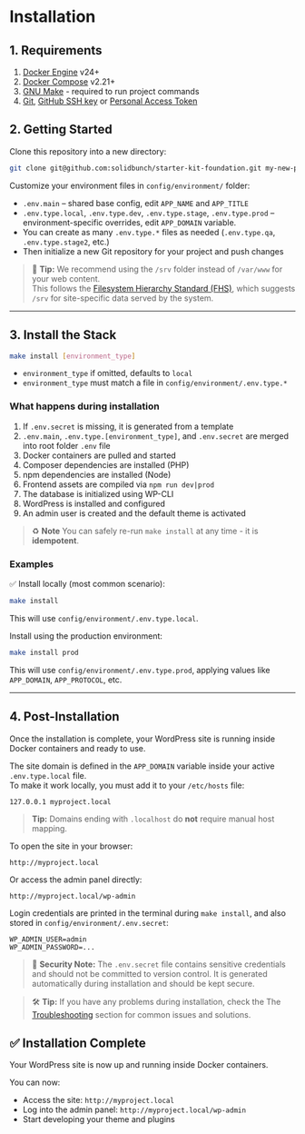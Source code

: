 # Installation

## 1. Requirements

1. [Docker Engine](https://docs.docker.com/engine/install/) v24+
2. [Docker Compose](https://docs.docker.com/compose/install/) v2.21+
3. [GNU Make](https://www.gnu.org/software/make/) - required to run project commands
3. [Git](https://git-scm.com/downloads), [GitHub SSH key](https://docs.github.com/en/authentication/connecting-to-github-with-ssh) or [Personal Access Token](https://docs.github.com/en/authentication/keeping-your-account-and-data-secure/managing-your-personal-access-tokens)

## 2. Getting Started

Clone this repository into a new directory:

```bash
git clone git@github.com:solidbunch/starter-kit-foundation.git my-new-project-folder
```

Customize your environment files in `config/environment/` folder:

- `.env.main` – shared base config, edit `APP_NAME` and `APP_TITLE`
- `.env.type.local`, `.env.type.dev`, `.env.type.stage`, `.env.type.prod` – environment-specific overrides, edit `APP_DOMAIN` variable.
- You can create as many `.env.type.*` files as needed (`.env.type.qa`, `.env.type.stage2`, etc.)
- Then initialize a new Git repository for your project and push changes

> 📁 **Tip:** We recommend using the `/srv` folder instead of `/var/www` for your web content.\
> This follows the [Filesystem Hierarchy Standard (FHS)](https://refspecs.linuxfoundation.org/FHS_3.0/fhs/ch03s17.html), which suggests `/srv` for site-specific data served by the system.

---

## 3. Install the Stack

```bash
make install [environment_type]
```

- `environment_type` if omitted, defaults to `local`
- `environment_type` must match a file in `config/environment/.env.type.*`

### What happens during installation

1. If `.env.secret` is missing, it is generated from a template
2. `.env.main`, `.env.type.[environment_type]`, and `.env.secret` are merged into root folder `.env` file
3. Docker containers are pulled and started
4. Composer dependencies are installed (PHP)
5. npm dependencies are installed (Node)
6. Frontend assets are compiled via `npm run dev|prod`
7. The database is initialized using WP-CLI
8. WordPress is installed and configured
9. An admin user is created and the default theme is activated

> ♻️ **Note** You can safely re-run `make install` at any time - it is **idempotent**.

### Examples

✅ Install locally (most common scenario):

```bash
make install
```

This will use `config/environment/.env.type.local`.

Install using the production environment:

```bash
make install prod
```

This will use `config/environment/.env.type.prod`, applying values like `APP_DOMAIN`, `APP_PROTOCOL`, etc.

---

## 4. Post-Installation

Once the installation is complete, your WordPress site is running inside Docker containers and ready to use.

The site domain is defined in the `APP_DOMAIN` variable inside your active `.env.type.local` file.  
To make it work locally, you must add it to your `/etc/hosts` file:

```plaintext
127.0.0.1 myproject.local
```

> **Tip:** Domains ending with `.localhost` do **not** require manual host mapping.

To open the site in your browser:

```
http://myproject.local
```

Or access the admin panel directly:

```
http://myproject.local/wp-admin
```

Login credentials are printed in the terminal during `make install`, and also stored in `config/environment/.env.secret`:

```dotenv
WP_ADMIN_USER=admin
WP_ADMIN_PASSWORD=...
```

> 🔐 **Security Note:** The `.env.secret` file contains sensitive credentials and should not be committed to version control. It is generated automatically during installation and should be kept secure.

> 🛠️ **Tip:** If you have any problems during installation, check the The [Troubleshooting](troubleshooting.md) section for common issues and solutions.

## ✅ Installation Complete

Your WordPress site is now up and running inside Docker containers.

You can now:

- Access the site: `http://myproject.local`
- Log into the admin panel: `http://myproject.local/wp-admin`
- Start developing your theme and plugins
